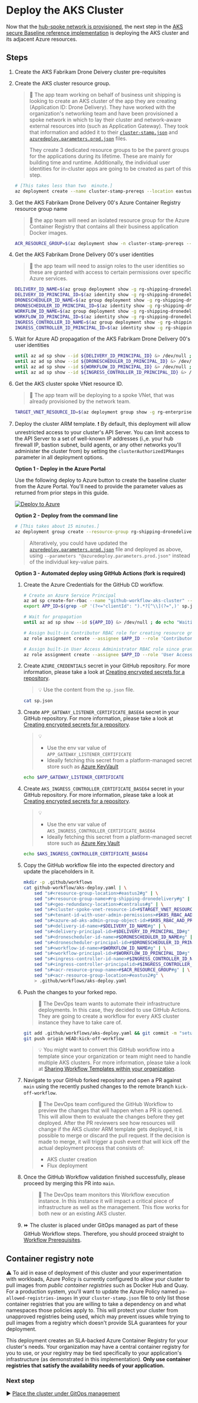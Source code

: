 # Deploy the AKS Cluster

Now that the [hub-spoke network is provisioned](./04-networking.md), the next step in the [AKS secure Baseline reference implementation](./) is deploying the AKS cluster and its adjacent Azure resources.

## Steps

1. Create the AKS Fabrikam Drone Deivery cluster pre-requisites

1. Create the AKS cluster resource group.

   > :book: The app team working on behalf of business unit shipping is looking to create an AKS cluster of the app they are creating (Application ID: Drone Delivery). They have worked with the organization's networking team and have been provisioned a spoke network in which to lay their cluster and network-aware external resources into (such as Application Gateway). They took that information and added it to their [`cluster-stamp.json`](./cluster-stamp.json) and [`azuredeploy.parameters.prod.json`](./azuredeploy.parameters.prod.json) files.
   >
   > They create 3 dedicated resource groups to be the parent groups for the applications during its lifetime. These are mainly for building time and runtime.  Additionally, the individual user identities for in-cluster apps are going to be created as part of this step.

   ```bash
   # [This takes less than two  minute.]
   az deployment create --name cluster-stamp-prereqs --location eastus2 --template-file cluster-stamp-prereqs.json --parameters resourceGroupName=rg-shipping-dronedelivery resourceGroupLocation=eastus2
   ```

1. Get the AKS Fabrikam Drone Delivery 00's Azure Container Registry resource group name

   > :book: the app team will need an isolated resource group for the Azure  Container Registry that contains all their business application Docker images.

   ```bash
   ACR_RESOURCE_GROUP=$(az deployment show -n cluster-stamp-prereqs --query properties.outputs.acrResourceGroupName.value -o tsv)
   ```

1. Get the AKS Fabrikam Drone Delivery 00's user identities

   > :book: the app team will need to assign roles to the user identities so these are granted with access to certain permissions over specific Azure services.

   ```bash
   DELIVERY_ID_NAME=$(az group deployment show -g rg-shipping-dronedelivery -n cluster-stamp-prereqs-identities --query properties.outputs.deliveryIdName.value -o tsv) && \
   DELIVERY_ID_PRINCIPAL_ID=$(az identity show -g rg-shipping-dronedelivery -n $DELIVERY_ID_NAME --query principalId -o tsv) && \
   DRONESCHEDULER_ID_NAME=$(az group deployment show -g rg-shipping-dronedelivery -n cluster-stamp-prereqs-identities --query properties.outputs.droneSchedulerIdName.value -o tsv) && \
   DRONESCHEDULER_ID_PRINCIPAL_ID=$(az identity show -g rg-shipping-dronedelivery -n $DRONESCHEDULER_ID_NAME --query principalId -o tsv) && \
   WORKFLOW_ID_NAME=$(az group deployment show -g rg-shipping-dronedelivery -n cluster-stamp-prereqs-identities --query properties.outputs.workflowIdName.value -o tsv) && \
   WORKFLOW_ID_PRINCIPAL_ID=$(az identity show -g rg-shipping-dronedelivery -n $WORKFLOW_ID_NAME --query principalId -o tsv) && \
   INGRESS_CONTROLLER_ID_NAME=$(az group deployment show -g rg-shipping-dronedelivery -n cluster-stamp-prereqs-identities --query properties.outputs.appGatewayControllerIdName.value -o tsv) && \
   INGRESS_CONTROLLER_ID_PRINCIPAL_ID=$(az identity show -g rg-shipping-dronedelivery -n $INGRESS_CONTROLLER_ID_NAME --query principalId -o tsv)
   ```

1. Wait for Azure AD propagation of the AKS Fabrikam Drone Delivery 00's user identities

   ```bash
   until az ad sp show --id ${DELIVERY_ID_PRINCIPAL_ID} &> /dev/null ; do echo "Waiting for AAD propagation" && sleep 5; done
   until az ad sp show --id ${DRONESCHEDULER_ID_PRINCIPAL_ID} &> /dev/null ; do echo "Waiting for AAD propagation" && sleep 5; done
   until az ad sp show --id ${WORKFLOW_ID_PRINCIPAL_ID} &> /dev/null ; do echo "Waiting for AAD propagation" && sleep 5; done
   until az ad sp show --id ${INGRESS_CONTROLLER_ID_PRINCIPAL_ID} &> /dev/null ; do echo "Waiting for AAD propagation" && sleep 5; done
   ```

1. Get the AKS cluster spoke VNet resource ID.

   > :book: The app team will be deploying to a spoke VNet, that was already provisioned by the network team.

   ```bash
   TARGET_VNET_RESOURCE_ID=$(az deployment group show -g rg-enterprise-networking-spokes -n spoke-shipping-dronedelivery --query properties.outputs.clusterVnetResourceId.value -o tsv)
   ```

1. Deploy the cluster ARM template.
  :exclamation: By default, this deployment will allow unrestricted access to your cluster's API Server.  You can limit access to the API Server to a set of well-known IP addresses (i.,e. your hub firewall IP, bastion subnet, build agents, or any other networks you'll administer the cluster from) by setting the `clusterAuthorizedIPRanges` parameter in all deployment options.

   **Option 1 - Deploy in the Azure Portal**

   Use the following deploy to Azure button to create the baseline cluster from the Azure Portal. You'll need to provide the parameter values as returned from prior steps in this guide.

   [![Deploy to Azure](https://aka.ms/deploytoazurebutton)](https://portal.azure.com/#create/Microsoft.Template/uri/https%3A%2F%2Fraw.githubusercontent.com%2Fmspnp%2Faks-secure-baseline%2Fmain%2Fcluster-stamp.json)

    **Option 2 - Deploy from the command line**

   ```bash
   # [This takes about 15 minutes.]
   az deployment group create --resource-group rg-shipping-dronedelivery --template-file cluster-stamp.json --parameters targetVnetResourceId=$TARGET_VNET_RESOURCE_ID k8sRbacAadProfileAdminGroupObjectID=$K8S_RBAC_AAD_PROFILE_ADMIN_GROUP_OBJECTID k8sRbacAadProfileTenantId=$K8S_RBAC_AAD_PROFILE_TENANTID appGatewayListenerCertificate=$APP_GATEWAY_LISTENER_CERTIFICATE aksIngressControllerCertificate=$AKS_INGRESS_CONTROLLER_CERTIFICATE_BASE64 deliveryIdName=${DELIVERY_ID_NAME} deliveryPrincipalId=${DELIVERY_ID_PRINCIPAL_ID} droneSchedulerIdName=${DRONESCHEDULER_ID_NAME} droneSchedulerPrincipalId=${DRONESCHEDULER_ID_PRINCIPAL_ID} workflowIdName=${WORKFLOW_ID_NAME} workflowPrincipalId=${WORKFLOW_ID_PRINCIPAL_ID} ingressControllerIdName=${INGRESS_CONTROLLER_ID_NAME} ingressControllerPrincipalId=${INGRESS_CONTROLLER_ID_PRINCIPAL_ID} acrResourceGroupName=${ACR_RESOURCE_GROUP} acrResourceGroupLocation=eastus2
   ```

   > Alteratively, you could have updated the [`azuredeploy.parameters.prod.json`](./azuredeploy.parameters.prod.json) file and deployed as above, using `--parameters "@azuredeploy.parameters.prod.json"` instead of the individual key-value pairs.

    **Option 3 - Automated deploy using GitHub Actions (fork is required)**

    1. Create the Azure Credentials for the GitHub CD workflow.

       ```bash
       # Create an Azure Service Principal
       az ad sp create-for-rbac --name "github-workflow-aks-cluster" --sdk-auth --skip-assignment > sp.json
       export APP_ID=$(grep -oP '(?<="clientId": ").*?[^\\](?=",)' sp.json)

       # Wait for propagation
       until az ad sp show --id ${APP_ID} &> /dev/null ; do echo "Waiting for Azure AD propagation" && sleep 5; done

       # Assign built-in Contributor RBAC role for creating resource groups and performing deployments at subscription level
       az role assignment create --assignee $APP_ID --role 'Contributor'

       # Assign built-in User Access Administrator RBAC role since granting RBAC access to other resources during the cluster creation will be required at subscription level (e.g. AKS-managed Internal Load Balancer, ACR, Managed Identities, etc.)
       az role assignment create --assignee $APP_ID --role 'User Access Administrator'
       ```

    1. Create `AZURE_CREDENTIALS` secret in your GitHub repository. For more
       information, please take a look at [Creating encrypted secrets for a repository](https://docs.github.com/actions/configuring-and-managing-workflows/creating-and-storing-encrypted-secrets#creating-encrypted-secrets-for-a-repository).

       > :bulb: Use the content from the `sp.json` file.

       ```bash
       cat sp.json
       ```

    1. Create `APP_GATEWAY_LISTENER_CERTIFICATE_BASE64` secret in your GitHub repository. For more
       information, please take a look at [Creating encrypted secrets for a repository](https://docs.github.com/actions/configuring-and-managing-workflows/creating-and-storing-encrypted-secrets#creating-encrypted-secrets-for-a-repository).

       > :bulb:
       >
       >  * Use the env var value of `APP_GATEWAY_LISTENER_CERTIFICATE`
       >  * Ideally fetching this secret from a platform-managed secret store such as [Azure KeyVault](https://github.com/marketplace/actions/azure-key-vault-get-secrets)

       ```bash
       echo $APP_GATEWAY_LISTENER_CERTIFICATE
       ```

    1. Create `AKS_INGRESS_CONTROLLER_CERTIFICATE_BASE64` secret in your GitHub repository. For more information, please take a look at [Creating encrypted secrets for a repository](https://docs.github.com/actions/configuring-and-managing-workflows/creating-and-storing-encrypted-secrets#creating-encrypted-secrets-for-a-repository).

       > :bulb:
       >
       >  * Use the env var value of `AKS_INGRESS_CONTROLLER_CERTIFICATE_BASE64`
       >  * Ideally fetching this secret from a platform-managed secret store such as [Azure Key Vault](https://github.com/marketplace/actions/azure-key-vault-get-secrets)

       ```bash
       echo $AKS_INGRESS_CONTROLLER_CERTIFICATE_BASE64
       ```

    1. Copy the GitHub workflow file into the expected directory and update the placeholders in it.

       ```bash
       mkdir -p .github/workflows
       cat github-workflow/aks-deploy.yaml | \
           sed "s#<resource-group-location>#eastus2#g" | \
           sed "s#<resource-group-name>#rg-shipping-dronedelivery#g" | \
           sed "s#<geo-redundancy-location>#centralus#g" | \
           sed "s#<cluster-spoke-vnet-resource-id>#$TARGET_VNET_RESOURCE_ID#g" | \
           sed "s#<tenant-id-with-user-admin-permissions>#$K8S_RBAC_AAD_PROFILE_TENANTID#g" | \
           sed "s#<azure-ad-aks-admin-group-object-id>#$K8S_RBAC_AAD_PROFILE_ADMIN_GROUP_OBJECTID#g" | \
           sed "s#<delivery-id-name>#$DELIVERY_ID_NAME#g" | \
           sed "s#<delivery-principal-id>#$DELIVERY_ID_PRINCIPAL_ID#g" | \
           sed "s#<dronescheduler-id-name>#$DRONESCHEDULER_ID_NAME#g" | \
           sed "s#<dronescheduler-principal-id>#$DRONESCHEDULER_ID_PRINCIPAL_ID#g" | \
           sed "s#<workflow-id-name>#$WORKFLOW_ID_NAME#g" | \
           sed "s#<workflow-principal-id>#$WORKFLOW_ID_PRINCIPAL_ID#g" | \
           sed "s#<ingress-controller-id-name>#$INGRESS_CONTROLLER_ID_NAME#g" | \
           sed "s#<ingress-controller-principalid>#$INGRESS_CONTROLLER_ID_PRINCIPAL_ID #g" | \
           sed "s#<acr-resource-group-name>#$ACR_RESOURCE_GROUP#g" | \
           sed "s#<acr-resource-group-location>#eastus2#g" \
           > .github/workflows/aks-deploy.yaml
       ```

    1. Push the changes to your forked repo.

       > :book: The DevOps team wants to automate their infrastructure deployments. In this case, they decided to use GitHub Actions. They are going to create a workflow for every AKS cluster instance they have to take care of.

       ```bash
       git add .github/workflows/aks-deploy.yaml && git commit -m "setup GitHub CD workflow"
       git push origin HEAD:kick-off-workflow
       ```

       > :bulb: You might want to convert this GitHub workflow into a template since your organization or team might need to handle multiple AKS clusters. For more information, please take a look at [Sharing Workflow Templates within your organization](https://docs.github.com/actions/configuring-and-managing-workflows/sharing-workflow-templates-within-your-organization).

    1. Navigate to your GitHub forked repository and open a PR against `main` using the recently pushed changes to the remote branch `kick-off-workflow`.

       > :book: The DevOps team configured the GitHub Workflow to preview the changes that will happen when a PR is opened. This will allow them to evaluate the changes before they get deployed. After the PR reviewers see how resources will change if the AKS cluster ARM template gets deployed, it is possible to merge or discard the pull request. If the decision is made to merge, it will trigger a push event that will kick off the actual deployment process that consists of:
       >
       > * AKS cluster creation
       > * Flux deployment

    1. Once the GitHub Workflow validation finished successfully, please proceed by merging this PR into `main`.

       > :book: The DevOps team monitors this Workflow execution instance. In this instance it will impact a critical piece of infrastructure as well as the management. This flow works for both new or an existing AKS cluster.

    1. :fast_forward: The cluster is placed under GitOps managed as part of these GitHub Workflow steps. Therefore, you should proceed straight to [Workflow Prerequisites](./07-workload-prerequisites.md).

## Container registry note

:warning: To aid in ease of deployment of this cluster and your experimentation with workloads, Azure Policy is currently configured to allow your cluster to pull images from _public container registries_ such as Docker Hub and Quay. For a production system, you'll want to update the Azure Policy named `pa-allowed-registries-images` in your `cluster-stamp.json` file to only list those container registries that you are willing to take a dependency on and what namespaces those policies apply to. This will protect your cluster from unapproved registries being used, which may prevent issues while trying to pull images from a registry which doesn't provide SLA guarantees for your deployment.

This deployment creates an SLA-backed Azure Container Registry for your cluster's needs. Your organization may have a central container registry for you to use, or your registry may be tied specifically to your application's infrastructure (as demonstrated in this implementation). **Only use container registries that satisfy the availability needs of your application.**

### Next step

:arrow_forward: [Place the cluster under GitOps management](./06-gitops.md)
